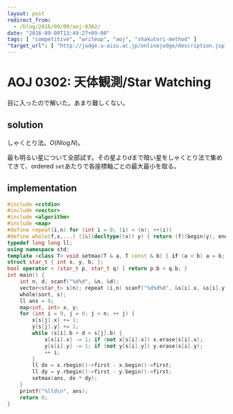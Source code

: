 ```yaml
---
layout: post
redirect_from:
  - /blog/2016/09/09/aoj-0302/
date: "2016-09-09T13:49:27+09:00"
tags: [ "competitive", "writeup", "aoj", "shakutori-method" ]
"target_url": [ "http://judge.u-aizu.ac.jp/onlinejudge/description.jsp?id=0302" ]
---
```


# AOJ 0302: 天体観測/Star Watching

目に入ったので解いた。あまり難しくない。

## solution

しゃくとり法。$O(N\log N)$。

最も明るい星について全部試す。その星より$d$まで暗い星をしゃくとり法で集めてきて、ordered `set`あたりで各座標軸ごとの最大最小を取る。

## implementation

``` c++
#include <cstdio>
#include <vector>
#include <algorithm>
#include <map>
#define repeat(i,n) for (int i = 0; (i) < (n); ++(i))
#define whole(f,x,...) ([&](decltype((x)) y) { return (f)(begin(y), end(y), ## __VA_ARGS__); })(x)
typedef long long ll;
using namespace std;
template <class T> void setmax(T & a, T const & b) { if (a < b) a = b; }
struct star_t { int x, y, b; };
bool operator < (star_t p, star_t q) { return p.b < q.b; }
int main() {
    int n, d; scanf("%d%d", &n, &d);
    vector<star_t> s(n); repeat (i,n) scanf("%d%d%d", &s[i].x, &s[i].y, &s[i].b);
    whole(sort, s);
    ll ans = 0;
    map<int, int> x, y;
    for (int i = 0, j = 0; j < n; ++ j) {
        x[s[j].x] += 1;
        y[s[j].y] += 1;
        while (s[i].b + d < s[j].b) {
            x[s[i].x] -= 1; if (not x[s[i].x]) x.erase(s[i].x);
            y[s[i].y] -= 1; if (not y[s[i].y]) y.erase(s[i].y);
            ++ i;
        }
        ll dx = x.rbegin()->first - x.begin()->first;
        ll dy = y.rbegin()->first - y.begin()->first;
        setmax(ans, dx * dy);
    }
    printf("%lld\n", ans);
    return 0;
}
```
